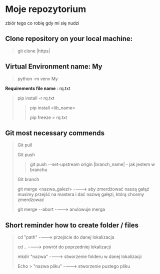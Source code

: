 # Moje repozytorium
zbiór tego co robię gdy mi się nudzi

## Clone repository on your local machine:

> git clone |https|

## Virtual Environment name: My
> python -m venv My

**Requirements file name** : rq.txt

> pip install -r rq.txt
> >
> > pip install <lib_name>
> >
> >pip freeze > rq.txt
> >

## Git most necessary commends
> Git pull
> 
> Git push
> >git push --set-upstream origin |branch_name| - jak jestem w branchu
> 
> Git branch
> 
> git merge <nazwa_galezi> ----> aby zmerdżować naszą gałąź musimy przejść na mastera i dać nazwę gałęzi,
>                              którą chcemy zmerdżować
>                              
>git merge --abort ----> anulowuje merga

## Short reminder how to create folder / files

> cd "path" ----> przejście do danej lokalizacja
>
> cd .. ----> powrót do poprzedniej lokalizacji
>
> mkdir "nazwa" ----> stworzenie folderu w danej lokalizacji
>
> Echo <tekst> > "nazwa pliku" ----> stworzenie pustego pliku
